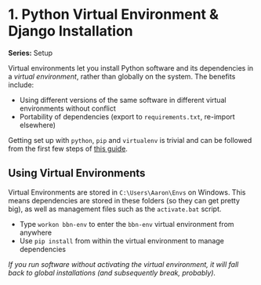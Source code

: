 # 1. Python Virtual Environment & Django Installation
**Series:** Setup

Virtual environments let you install Python software and its dependencies in a _virtual environment_, rather than globally on the system. The benefits include:

- Using different versions of the same software in different virtual environments without conflict
- Portability of dependencies (export to `requirements.txt`, re-import elsewhere)

Getting set up with `python`, `pip` and `virtualenv` is trivial and can be followed from the first few steps of [this guide](http://timmyreilly.azurewebsites.net/python-pip-virtualenv-installation-on-windows/).

## Using Virtual Environments
Virtual Environments are stored in `C:\Users\Aaron\Envs` on Windows. This means dependencies are stored in these folders (so they can get pretty big), as well as management files such as the `activate.bat` script.

- Type `workon bbn-env` to enter the `bbn-env` virtual environment from anywhere
- Use `pip install` from within the virtual environment to manage dependencies

*If you run software without activating the virtual environment, it will fall back to global installations (and subsequently break, probably).*

